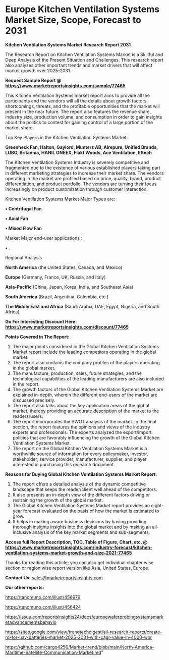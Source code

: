 # Europe Kitchen Ventilation Systems Market Size, Scope, Forecast to 2031

<strong>Kitchen Ventilation Systems Market Research Report 2031</strong>

The Research Report on Kitchen Ventilation Systems Market is a Skillful and Deep Analysis of the Present Situation and Challenges. This research report also analyzes other important trends and market drivers that will affect market growth over 2025-2031.

<strong>Request Sample Report @ <a href=https://www.marketreportsinsights.com/sample/77465>https://www.marketreportsinsights.com/sample/77465</a></strong>

This Kitchen Ventilation Systems market report aims to provide all the participants and the vendors will all the details about growth factors, shortcomings, threats, and the profitable opportunities that the market will present in the near future. The report also features the revenue share, industry size, production volume, and consumption in order to gain insights about the politics to contest for gaining control of a large portion of the market share.

Top Key Players in the Kitchen Ventilation Systems Market:

<strong>Greenheck Fan, Halton, Gaylord, Munters AB, Airepure, Unified Brands, LUBO, Britannia, HANIL ONEEX, Flakt Woods, Ace Ventilation, Eftech</strong>

The Kitchen Ventilation Systems Industry is severely competitive and fragmented due to the existence of various established players taking part in different marketing strategies to increase their market share. The vendors operating in the market are profiled based on price, quality, brand, product differentiation, and product portfolio. The vendors are turning their focus increasingly on product customization through customer interaction.

Kitchen Ventilation Systems Market Major Types are:

<strong>• Centrifugal Fan

• Axial Fan

• Mixed Flow Fan</strong>

Market Major end-user applications :

<strong>• .</strong>

Regional Analysis

</u><strong><b>North America</b></strong> (the United States, Canada, and Mexico)

<strong><b>Europe </b></strong>(Germany, France, UK, Russia, and Italy)

<strong><b>Asia-Pacific</b></strong> (China, Japan, Korea, India, and Southeast Asia)

<strong><b>South America</b></strong> (Brazil, Argentina, Colombia, etc.)

<strong><b>The Middle East and Africa</b></strong> (Saudi Arabia, UAE, Egypt, Nigeria, and South Africa)

<strong>Go For Interesting Discount Here: <a href=https://www.marketreportsinsights.com/discount/77465>https://www.marketreportsinsights.com/discount/77465</a></strong>

<strong>Points Covered in The Report:</strong>
<ol>
  <li>The major points considered in the Global Kitchen Ventilation Systems Market report include the leading competitors operating in the global market.</li>
  <li>The report also contains the company profiles of the players operating in the global market.</li>
  <li>The manufacture, production, sales, future strategies, and the technological capabilities of the leading manufacturers are also included in the report.</li>
  <li>The growth factors of the Global Kitchen Ventilation Systems Market are explained in-depth, wherein the different end-users of the market are discussed precisely.</li>
  <li>The report also talks about the key application areas of the global market, thereby providing an accurate description of the market to the readers/users.</li>
  <li>The report incorporates the SWOT analysis of the market. In the final section, the report features the opinions and views of the industry experts and professionals. The experts analyzed the export/import policies that are favorably influencing the growth of the Global Kitchen Ventilation Systems Market.</li>
  <li>The report on the Global Kitchen Ventilation Systems Market is a worthwhile source of information for every policymaker, investor, stakeholder, service provider, manufacturer, supplier, and player interested in purchasing this research document.</li>
</ol>
<strong>Reasons for Buying Global Kitchen Ventilation Systems Market Report:</strong>

<ol>
  <li>The report offers a detailed analysis of the dynamic competitive landscape that keeps the reader/client well ahead of the competitors.</li>
  <li>It also presents an in-depth view of the different factors driving or restraining the growth of the global market.</li>
  <li>The Global Kitchen Ventilation Systems Market report provides an eight-year forecast evaluated on the basis of how the market is estimated to grow.</li>
  <li>It helps in making aware business decisions by having providing thorough insights insights into the global market and by making an all-inclusive analysis of the key market segments and sub-segments.</li>
</ol>
<strong>Access full Report Description, TOC, Table of Figure, Chart, etc. @ <a href=https://www.marketreportsinsights.com/industry-forecast/kitchen-ventilation-systems-market-growth-and-size-2021-77465>https://www.marketreportsinsights.com/industry-forecast/kitchen-ventilation-systems-market-growth-and-size-2021-77465</a></strong>


Thanks for reading this article; you can also get individual chapter wise section or region wise report version like Asia, United States, Europe.

<strong>Contact Us:</strong>
sales@marketreportsinsights.com

<strong>Our other reports:</strong>

<a href=https://tanomuno.com/illust/456979>https://tanomuno.com/illust/456979</a>

<a href=https://tanomuno.com/illust/456424>https://tanomuno.com/illust/456424</a>

<a href=https://issuu.com/reportsinsights24/docs/europewaferprobingsystemsmarketadvancementsbehavio>https://issuu.com/reportsinsights24/docs/europewaferprobingsystemsmarketadvancementsbehavio</a>

<a href=https://sites.google.com/view/trendtechdigest/all-research-reports/create-rd-for-uav-batteries-market-2025-2031-with-cagr-value-in-4000-wor>https://sites.google.com/view/trendtechdigest/all-research-reports/create-rd-for-uav-batteries-market-2025-2031-with-cagr-value-in-4000-wor</a>

<a href=https://github.com/cargo4256/Market-trend/blob/main/North-America-Maritime-Satellite-Communication-Market.md>https://github.com/cargo4256/Market-trend/blob/main/North-America-Maritime-Satellite-Communication-Market.md</a>"
